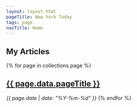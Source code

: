 ```yaml
---
layout: layout.html
pageTitle: New York Today
tags: page
navTitle: Home
---
```


## My Articles

{% for page in collections.page %}
  <h2><a href="{{ page.url | url }}">{{ page.data.pageTitle }}</a></h2>
  <em>{{ page.date | date: "%Y-%m-%d" }}</em>
{% endfor %}